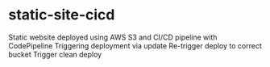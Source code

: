 # static-site-cicd
Static website deployed using AWS S3 and CI/CD pipeline with CodePipeline
Triggering deployment via update
Re-trigger deploy to correct bucket
Trigger clean deploy
